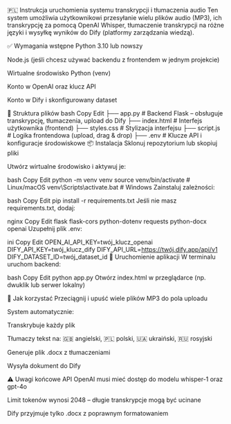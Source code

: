 🇵🇱 Instrukcja uruchomienia systemu transkrypcji i tłumaczenia audio
Ten system umożliwia użytkownikowi przesyłanie wielu plików audio (MP3), ich transkrypcję za pomocą OpenAI Whisper, tłumaczenie transkrypcji na różne języki i wysyłkę wyników do Dify (platformy zarządzania wiedzą).

✅ Wymagania wstępne
Python 3.10 lub nowszy

Node.js (jeśli chcesz używać backendu z frontendem w jednym projekcie)

Wirtualne środowisko Python (venv)

Konto w OpenAI oraz klucz API

Konto w Dify i skonfigurowany dataset

📁 Struktura plików
bash
Copy
Edit
├── app.py               # Backend Flask – obsługuje transkrypcję, tłumaczenia, upload do Dify
├── index.html           # Interfejs użytkownika (frontend)
├── styles.css           # Stylizacja interfejsu
├── script.js            # Logika frontendowa (upload, drag & drop)
├── .env                 # Klucze API i konfiguracje środowiskowe
📦 Instalacja
Sklonuj repozytorium lub skopiuj pliki

Utwórz wirtualne środowisko i aktywuj je:

bash
Copy
Edit
python -m venv venv
source venv/bin/activate   # Linux/macOS
venv\Scripts\activate.bat  # Windows
Zainstaluj zależności:

bash
Copy
Edit
pip install -r requirements.txt
Jeśli nie masz requirements.txt, dodaj:

nginx
Copy
Edit
flask
flask-cors
python-dotenv
requests
python-docx
openai
Uzupełnij plik .env:

ini
Copy
Edit
OPEN_AI_API_KEY=twój_klucz_openai
DIFY_API_KEY=twój_klucz_dify
DIFY_API_URL=https://twój.dify.app/api/v1
DIFY_DATASET_ID=twój_dataset_id
🚀 Uruchomienie aplikacji
W terminalu uruchom backend:

bash
Copy
Edit
python app.py
Otwórz index.html w przeglądarce (np. dwuklik lub serwer lokalny)

🧪 Jak korzystać
Przeciągnij i upuść wiele plików MP3 do pola uploadu

System automatycznie:

Transkrybuje każdy plik

Tłumaczy tekst na: 🇬🇧 angielski, 🇵🇱 polski, 🇺🇦 ukraiński, 🇷🇺 rosyjski

Generuje plik .docx z tłumaczeniami

Wysyła dokument do Dify

⚠️ Uwagi końcowe
API OpenAI musi mieć dostęp do modelu whisper-1 oraz gpt-4o

Limit tokenów wynosi 2048 – długie transkrypcje mogą być ucinane

Dify przyjmuje tylko .docx z poprawnym formatowaniem
